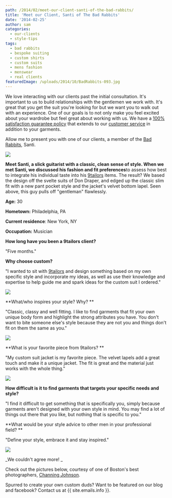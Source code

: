 ```yaml
---
path: /2014/02/meet-our-client-santi-of-the-bad-rabbits/
title: 'Meet our Client, Santi of The Bad Rabbits'
date: '2014-02-25'
author: sam
categories:
  - our-clients
  - style-tips
tags:
  - bad rabbits
  - bespoke suiting
  - custom shirts
  - custom suits
  - mens fashion
  - menswear
  - real clients
featuredImage: /uploads/2014/10/BadRabbits-093.jpg
---
```

We love interacting with our clients past the initial consultation. It's important to us to build relationships with the gentlemen we work with. It's great that you get the suit you're looking for but we want you to walk out with an experience. One of our goals is to not only make you feel excited about your wardrobe but feel great about working with us. We have a [100% satisfaction guarantee policy](http://9tailors.com/pages/#!/pages/customer_service/return_and_alterations_policy) that extends to our [customer service](http://www.yelp.com/biz/9tailors-boston) in addition to your garments.

Allow me to present you with one of our clients, a member of the [Bad Rabbits](http://badrabbits.tumblr.com/), Santi.

[![](http://2.bp.blogspot.com/-FEPSCe80x2U/UiizWc8PQKI/AAAAAAAADhs/wrh9uUYYWwU/s320/BadRabbits-090.jpg)](https://images-blogger-opensocial.googleusercontent.com/gadgets/proxy?url=http%3A%2F%2F2.bp.blogspot.com%2F-FEPSCe80x2U%2FUiizWc8PQKI%2FAAAAAAAADhs%2Fwrh9uUYYWwU%2Fs320%2FBadRabbits-090.jpg&container=blogger&gadget=a&rewriteMime=image%2F*)

**************Meet Santi, a slick guitarist with a classic, clean sense of style. When we met Santi, we discussed his fashion and fit preferences**************to assess how best to integrate his individual taste into his [9tailors](http://www.9tailors.com/) items. The result? We based the design off the svelte suits of Don Draper, and edged up the classic slim fit with a new pant pocket style and the jacket's velvet bottom lapel. Seen above, this guy pulls off "gentleman" flawlessly.

**Age:** 30

**Hometown:** Philadelphia, PA

**Current residence**: New York, NY 

**Occupation:** Musician

**How long have you been a 9tailors client?** 

"Five months."

**Why choose custom?**

"I wanted to sit with [9tailors](http://www.9tailors.com/) and design something based on my own specific style and incorporate my ideas, as well as use their knowledge and expertise to help guide me and spark ideas for the custom suit I ordered."

[![](http://2.bp.blogspot.com/-KN-G-GcoSfg/Uii1yBItH9I/AAAAAAAADiU/49O4cBY-v6A/s320/BadRabbits-093.jpg)](https://images-blogger-opensocial.googleusercontent.com/gadgets/proxy?url=http%3A%2F%2F2.bp.blogspot.com%2F-KN-G-GcoSfg%2FUii1yBItH9I%2FAAAAAAAADiU%2F49O4cBY-v6A%2Fs320%2FBadRabbits-093.jpg&container=blogger&gadget=a&rewriteMime=image%2F*)

**What/who inspires your style? Why? **

"Classic, classy and well fitting. I like to find garments that fit your own unique body form and highlight the strong attributes you have. You don't want to bite someone else's style because they are not you and things don't fit on them the same as you."

[![](http://2.bp.blogspot.com/-nK1GKMg6A3o/UiizjEF4khI/AAAAAAAADh0/xhHLDKr5_-o/s320/BadRabbits-091.jpg)](https://images-blogger-opensocial.googleusercontent.com/gadgets/proxy?url=http%3A%2F%2F2.bp.blogspot.com%2F-nK1GKMg6A3o%2FUiizjEF4khI%2FAAAAAAAADh0%2FxhHLDKr5_-o%2Fs320%2FBadRabbits-091.jpg&container=blogger&gadget=a&rewriteMime=image%2F*)

**What is your favorite piece from 9tailors? **

"My custom suit jacket is my favorite piece. The velvet lapels add a great touch and make it a unique jacket. The fit is great and the material just works with the whole thing." 

[![](http://4.bp.blogspot.com/-yiOsU7qJZoo/UiizwCSDR0I/AAAAAAAADh8/rf3C0ChmzF4/s320/BadRabbits-092.jpg)](https://images-blogger-opensocial.googleusercontent.com/gadgets/proxy?url=http%3A%2F%2F4.bp.blogspot.com%2F-yiOsU7qJZoo%2FUiizwCSDR0I%2FAAAAAAAADh8%2Frf3C0ChmzF4%2Fs320%2FBadRabbits-092.jpg&container=blogger&gadget=a&rewriteMime=image%2F*)

**How difficult is it to find garments that targets your specific needs and style?**

"I find it difficult to get something that is specifically you, simply because garments aren't designed with your own style in mind. You may find a lot of things out there that you like, but nothing that is specific to you." 

**What would be your style advice to other men in your professional field? **

"Define your style, embrace it and stay inspired." 

[![](http://3.bp.blogspot.com/-Wfd34DW1B4I/Uii1yXYaeQI/AAAAAAAADiY/841zcRov6y8/s320/BadRabbits-102.jpg)](http://3.bp.blogspot.com/-Wfd34DW1B4I/Uii1yXYaeQI/AAAAAAAADiY/841zcRov6y8/s1600/BadRabbits-102.jpg)

_We couldn't agree more! _

Check out the pictures below, courtesy of one of Boston's best photographers, [Channing Johnson](http://www.channingjohnson.com/).

Spurred to create your own custom duds? Want to be featured on our blog and facebook? Contact us at {{ site.emails.info }}.